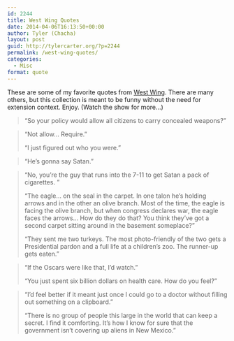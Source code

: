 ```yaml
---
id: 2244
title: West Wing Quotes
date: 2014-04-06T16:13:50+00:00
author: Tyler (Chacha)
layout: post
guid: http://tylercarter.org/?p=2244
permalink: /west-wing-quotes/
categories:
  - Misc
format: quote
---
```

These are some of my favorite quotes from [West Wing](http://en.wikipedia.org/wiki/The_West_Wing). There are many others, but this collection is meant to be funny without the need for extension context. Enjoy. (Watch the show for more&#8230;)

> &#8220;So your policy would allow all citizens to carry concealed weapons?&#8221;
  
> &#8220;Not allow&#8230; Require.&#8221;
> 
> &#8220;I just figured out who you were.&#8221;
  
> &#8220;He&#8217;s gonna say Satan.&#8221;
  
> &#8220;No, you&#8217;re the guy that runs into the 7-11 to get Satan a pack of cigarettes. &#8221;
> 
> &#8220;The eagle&#8230; on the seal in the carpet. In one talon he&#8217;s holding arrows and in the other an olive branch. Most of the time, the eagle is facing the olive branch, but when congress declares war, the eagle faces the arrows&#8230; How do they do that? You think they&#8217;ve got a second carpet sitting around in the basement someplace?&#8221;
> 
> &#8220;They sent me two turkeys. The most photo-friendly of the two gets a Presidential pardon and a full life at a children&#8217;s zoo. The runner-up gets eaten.&#8221;
  
> &#8220;If the Oscars were like that, I&#8217;d watch.&#8221;
> 
> &#8220;You just spent six billion dollars on health care. How do you feel?&#8221;
  
> &#8220;I&#8217;d feel better if it meant just once I could go to a doctor without filling out something on a clipboard.&#8221;
> 
> &#8220;There is no group of people this large in the world that can keep a secret. I find it comforting. It&#8217;s how I know for sure that the government isn&#8217;t covering up aliens in New Mexico.&#8221;